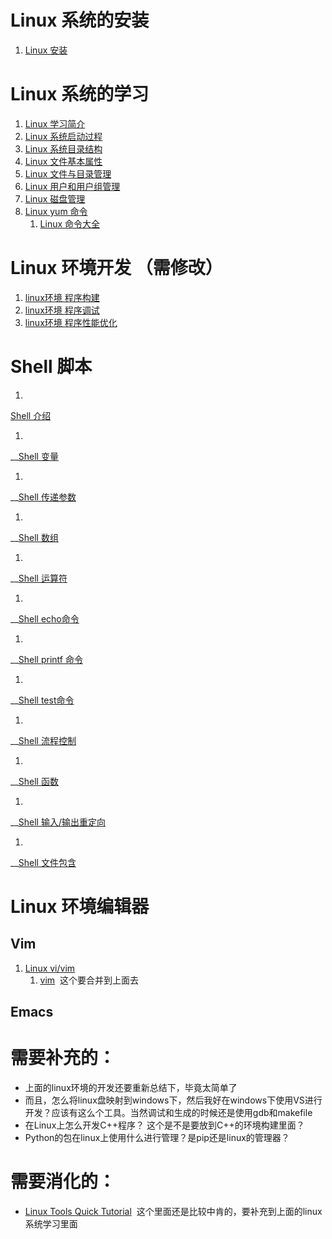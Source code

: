 # Linux 系统的安装

1. [Linux 安装](http://106.15.37.116/2018/05/04/linux-%e5%ae%89%e8%a3%85/)



# Linux 系统的学习



1. [Linux 学习简介](http://106.15.37.116/2018/05/04/linux-%e5%ad%a6%e4%b9%a0%e7%ae%80%e4%bb%8b/)
2. [Linux 系统启动过程](http://106.15.37.116/2018/05/04/linux-%e7%b3%bb%e7%bb%9f%e5%90%af%e5%8a%a8%e8%bf%87%e7%a8%8b/)
3. [Linux 系统目录结构](http://106.15.37.116/2018/05/04/linux-%e7%b3%bb%e7%bb%9f%e7%9b%ae%e5%bd%95%e7%bb%93%e6%9e%84/)
4. [Linux 文件基本属性](http://106.15.37.116/2018/05/04/linux-%e6%96%87%e4%bb%b6%e5%9f%ba%e6%9c%ac%e5%b1%9e%e6%80%a7/)
5. [Linux 文件与目录管理](http://106.15.37.116/2018/05/04/linux-%e6%96%87%e4%bb%b6%e4%b8%8e%e7%9b%ae%e5%bd%95%e7%ae%a1%e7%90%86/)
6. [Linux 用户和用户组管理](http://106.15.37.116/2018/05/04/linux-%e7%94%a8%e6%88%b7%e5%92%8c%e7%94%a8%e6%88%b7%e7%bb%84%e7%ae%a1%e7%90%86/)
7. [Linux 磁盘管理](http://106.15.37.116/2018/05/04/linux-%e7%a3%81%e7%9b%98%e7%ae%a1%e7%90%86/)
8. [Linux yum 命令](http://106.15.37.116/2018/05/04/linux-yum/)
   1. [Linux 命令大全](http://106.15.37.116/2018/05/04/linux-%e5%91%bd%e4%bb%a4%e5%a4%a7%e5%85%a8/)





# Linux 环境开发 （需修改）





1. [linux环境 程序构建](http://106.15.37.116/2018/05/04/linux%e7%8e%af%e5%a2%83-%e7%a8%8b%e5%ba%8f%e6%9e%84%e5%bb%ba/)
2. [linux环境 程序调试](http://106.15.37.116/2018/05/04/linux%e7%8e%af%e5%a2%83-%e7%a8%8b%e5%ba%8f%e8%b0%83%e8%af%95/)
3. [linux环境 程序性能优化](http://106.15.37.116/2018/05/04/linux%e7%8e%af%e5%a2%83-%e7%a8%8b%e5%ba%8f%e6%80%a7%e8%83%bd%e4%bc%98%e5%8c%96/)



# Shell 脚本





1. 

[Shell 介绍](http://106.15.37.116/2018/05/04/shell-%e4%bb%8b%e7%bb%8d/)

 	

1. 

__[Shell 变量](http://106.15.37.116/2018/05/04/shell-%e5%8f%98%e9%87%8f/)

 	

1. 

__[Shell 传递参数](http://106.15.37.116/2018/05/04/shell-%e4%bc%a0%e9%80%92%e5%8f%82%e6%95%b0/)

 	

1. 

__[Shell 数组](http://106.15.37.116/2018/05/04/shell-%e6%95%b0%e7%bb%84/)

 	

1. 

__[Shell 运算符](http://106.15.37.116/2018/05/04/shell-%e8%bf%90%e7%ae%97%e7%ac%a6/)

 	

1. 

__[Shell echo命令](http://106.15.37.116/2018/05/04/shell-echo%e5%91%bd%e4%bb%a4/)

 	

1. 

__[Shell printf 命令](http://106.15.37.116/2018/05/04/shell-printf-%e5%91%bd%e4%bb%a4/)

 	

1. 

__[Shell test命令](http://106.15.37.116/2018/05/04/shell-test%e5%91%bd%e4%bb%a4/)

 	

1. 

__[Shell 流程控制](http://106.15.37.116/2018/05/04/shell-%e6%b5%81%e7%a8%8b%e6%8e%a7%e5%88%b6/)

 	

1. 

__[Shell 函数](http://106.15.37.116/2018/05/04/shell-%e5%87%bd%e6%95%b0/)

 	

1. 

__[Shell 输入/输出重定向](http://106.15.37.116/2018/05/04/shell-%e8%be%93%e5%85%a5-%e8%be%93%e5%87%ba%e9%87%8d%e5%ae%9a%e5%90%91/)

 	

1. 

__[Shell 文件包含](http://106.15.37.116/2018/05/04/shell-%e6%96%87%e4%bb%b6%e5%8c%85%e5%90%ab/)





# Linux 环境编辑器



## Vim





1. [Linux vi/vim](http://106.15.37.116/2018/05/04/vim-vi/)
   1. [vim](http://106.15.37.116/2018/03/31/vim/)  这个要合并到上面去







## Emacs







# 需要补充的：





- 上面的linux环境的开发还要重新总结下，毕竟太简单了
- 而且，怎么将linux盘映射到windows下，然后我好在windows下使用VS进行开发？应该有这么个工具。当然调试和生成的时候还是使用gdb和makefile
- 在Linux上怎么开发C++程序？ 这个是不是要放到C++的环境构建里面？
- Python的包在linux上使用什么进行管理？是pip还是linux的管理器？



# 需要消化的：





- [Linux Tools Quick Tutorial](http://linuxtools-rst.readthedocs.io/zh_CN/latest/index.html#)  这个里面还是比较中肯的，要补充到上面的linux系统学习里面